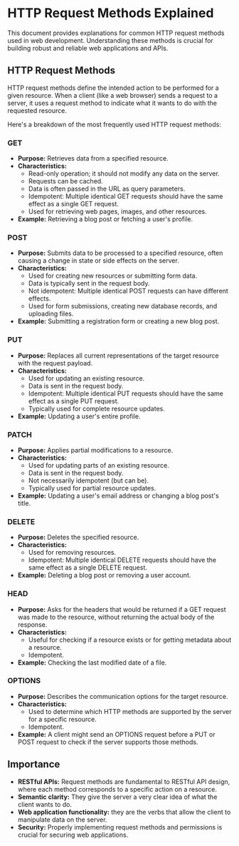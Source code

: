 # HTTP Request Methods Explained

This document provides explanations for common HTTP request methods used in web development. Understanding these methods is crucial for building robust and reliable web applications and APIs.

## HTTP Request Methods

HTTP request methods define the intended action to be performed for a given resource. When a client (like a web browser) sends a request to a server, it uses a request method to indicate what it wants to do with the requested resource.

Here's a breakdown of the most frequently used HTTP request methods:

### GET

* **Purpose:** Retrieves data from a specified resource.
* **Characteristics:**
    * Read-only operation; it should not modify any data on the server.
    * Requests can be cached.
    * Data is often passed in the URL as query parameters.
    * Idempotent: Multiple identical GET requests should have the same effect as a single GET request.
    * Used for retrieving web pages, images, and other resources.
* **Example:** Retrieving a blog post or fetching a user's profile.

### POST

* **Purpose:** Submits data to be processed to a specified resource, often causing a change in state or side effects on the server.
* **Characteristics:**
    * Used for creating new resources or submitting form data.
    * Data is typically sent in the request body.
    * Not idempotent: Multiple identical POST requests can have different effects.
    * Used for form submissions, creating new database records, and uploading files.
* **Example:** Submitting a registration form or creating a new blog post.

### PUT

* **Purpose:** Replaces all current representations of the target resource with the request payload.
* **Characteristics:**
    * Used for updating an existing resource.
    * Data is sent in the request body.
    * Idempotent: Multiple identical PUT requests should have the same effect as a single PUT request.
    * Typically used for complete resource updates.
* **Example:** Updating a user's entire profile.

### PATCH

* **Purpose:** Applies partial modifications to a resource.
* **Characteristics:**
    * Used for updating parts of an existing resource.
    * Data is sent in the request body.
    * Not necessarily idempotent (but can be).
    * Typically used for partial resource updates.
* **Example:** Updating a user's email address or changing a blog post's title.

### DELETE

* **Purpose:** Deletes the specified resource.
* **Characteristics:**
    * Used for removing resources.
    * Idempotent: Multiple identical DELETE requests should have the same effect as a single DELETE request.
* **Example:** Deleting a blog post or removing a user account.

### HEAD

* **Purpose:** Asks for the headers that would be returned if a GET request was made to the resource, without returning the actual body of the response.
* **Characteristics:**
    * Useful for checking if a resource exists or for getting metadata about a resource.
    * Idempotent.
* **Example:** Checking the last modified date of a file.

### OPTIONS

* **Purpose:** Describes the communication options for the target resource.
* **Characteristics:**
    * Used to determine which HTTP methods are supported by the server for a specific resource.
    * Idempotent.
* **Example:** A client might send an OPTIONS request before a PUT or POST request to check if the server supports those methods.

## Importance

* **RESTful APIs:** Request methods are fundamental to RESTful API design, where each method corresponds to a specific action on a resource.
* **Semantic clarity:** They give the server a very clear idea of what the client wants to do.
* **Web application functionality:** they are the verbs that allow the client to manipulate data on the server.
* **Security:** Properly implementing request methods and permissions is crucial for securing web applications.